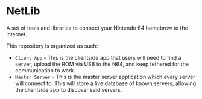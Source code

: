 # NetLib 

A set of tools and libraries to connect your Nintendo 64 homebrew to the internet.

This repository is organized as such:
* `Client App` - This is the clientside app that users will need to find a server, upload the ROM via USB to the N64, and keep tethered for the communication to work.
* `Master Server` - This is the master server application which every server will connect to. This will store a live database of known servers, allowing the clientside app to discover said servers.